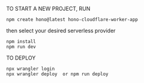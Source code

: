 


TO START A NEW PROJECT, RUN
```
npm create hono@latest hono-cloudflare-worker-app
```
then select your desired serverless provider


```
npm install
npm run dev
```

TO DEPLOY
```
npx wrangler login  
npx wrangler deploy  or npm run deploy
```

